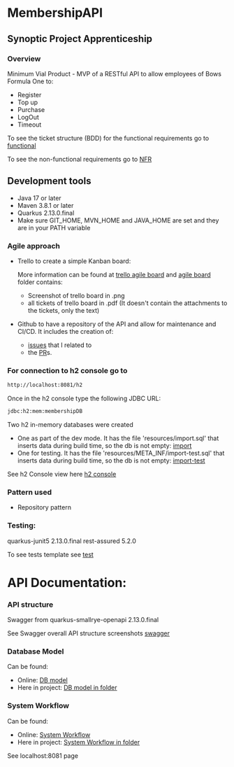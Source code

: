 # MembershipAPI
## Synoptic Project Apprenticeship
### Overview
Minimum Vial Product - MVP of a RESTful API to allow employees of Bows Formula One to:
- Register
- Top up
- Purchase
- LogOut
- Timeout

To see the ticket structure (BDD) for the functional requirements go to [functional]

To see the non-functional requirements go to [NFR]

## Development tools
- Java 17 or later
- Maven 3.8.1 or later
- Quarkus 2.13.0.final
- Make sure GIT_HOME, MVN_HOME and JAVA_HOME are set and they are in your PATH variable

### Agile approach
- Trello to create a simple Kanban board:

  More information can be found at [trello agile board] and [agile board] folder contains:

  - Screenshot of trello board in .png
  - all tickets of trello board in .pdf (It doesn't contain the attachments to the tickets, only the text)
  
- Github to have a repository of the API and allow for maintenance and CI/CD. 
It includes the creation of: 
  - [issues] that I related to 
  - the [PR]s.

### For connection to h2 console go to
```bash
http://localhost:8081/h2
```
Once in the h2 console type the following JDBC URL:
```bash
jdbc:h2:mem:membershipDB
```
Two h2 in-memory databases were created

- One as part of the dev mode. It has the file 'resources/import.sql' that inserts data during build time, so the db is not empty: [import]
- One for testing. It has the file 'resources/META_INF/import-test.sql' that inserts data during build time, so the db is not empty: [import-test]

See h2 Console view here [h2 console]

### Pattern used
- Repository pattern

### Testing:
quarkus-junit5 2.13.0.final
rest-assured 5.2.0

To see tests template see [test]

# API Documentation:

### API structure
Swagger from quarkus-smallrye-openapi 2.13.0.final

See Swagger overall API structure screenshots [swagger]

### Database Model
Can be found:
- Online: [DB model]
- Here in project: [DB model in folder]

### System Workflow
Can be found:
- Online: [System Workflow]
- Here in project: [System Workflow in folder]

See localhost:8081 page

[trello agile board]: https://trello.com/invite/b/sKd4SgK2/ATTI5889f061bd9f84acf881467c7ed078ba71C1849A/synoptic-project-membership-api
[DB model]: https://drive.google.com/file/d/158d_RRCAMzvkQAggmk-H2czs_RS2iPC3/view?usp=sharing
[DB model in folder]: documentation/model_DB/DB_Catering_System.drawio.png
[System Workflow]: https://drive.google.com/file/d/1w75-TmkBC9HULxGfh6feBDvGzmauZWzV/view?usp=sharing
[System Workflow in folder]: documentation/workflow_API/Workflow_API.drawio.png
[swagger]: documentation/swagger/Swagger%20Overall%20Structure.pdf
[import]: src/main/resources/import.sql
[import-test]: src/main/resources/META-INF/import-test.sql
[h2 console]: documentation/h2_Console_View/H2%20in-memory%20DB.pdf
[functional]: documentation/requirements/Functional%20Requirements.pdf
[test]: documentation/test/Tests_API.pdf
[agile board]: documentation/agile_Board
[issues]: https://github.com/AstridCaballero/MembershipAPI/issues?q=is%3Aissue+is%3Aclosed
[PR]: https://github.com/AstridCaballero/MembershipAPI/pulls?q=is%3Apr+is%3Aclosed
[NFR]: documentation/non_Functional_Req/Non-Functional%20requirements.pdf